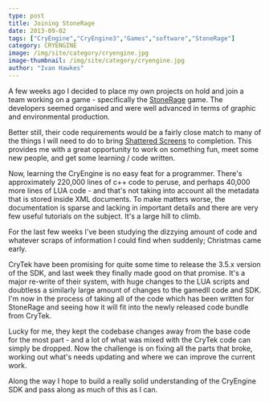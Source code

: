 ```yaml
---
type: post
title: Joining StoneRage
date: 2013-09-02
tags: ["CryEngine","CryEngine3","Games","software","StoneRage"]
category: CRYENGINE
image: /img/site/category/cryengine.jpg
image-thumbnail: /img/site/category/cryengine.jpg
author: "Ivan Hawkes"
---
```


A few weeks ago I decided to place my own projects on hold and join a team working on a game - specifically the [StoneRage](http://mountainwheel.com/games/stonerage/ "StoneRage") game. The developers seemed organised and were well advanced in terms of graphic and environmental production.
<!--more-->

Better still, their code requirements would be a fairly close match to many of the things I will need to do to bring [Shattered Screens](http://www.shattered-screens.com "Shattered Screens") to completion. This provides me with a great opportunity to work on something fun, meet some new people, and get some learning / code written.

Now, learning the CryEngine is no easy feat for a programmer. There's approximately 220,000 lines of c++ code to peruse, and perhaps 40,000 more lines of LUA code - and that's not taking into account all the metadata that is stored inside XML documents. To make matters worse, the documentation is sparse and lacking in important details and there are very few useful tutorials on the subject. It's a large hill to climb.

For the last few weeks I've been studying the dizzying amount of code and whatever scraps of information I could find when suddenly; Christmas came early.

CryTek have been promising for quite some time to release the 3.5.x version of the SDK, and last week they finally made good on that promise. It's a major re-write of their system, with huge changes to the LUA scripts and doubtless a similarly large amount of changes to the gamedll code and SDK. I'm now in the process of taking all of the code which has been written for StoneRage and seeing how it will fit into the newly released code bundle from CryTek.

Lucky for me, they kept the codebase changes away from the base code for the most part - and a lot of what was mixed with the CryTek code can simply be dropped. Now the challenge is on fixing all the parts that broke, working out what's needs updating and where we can improve the current work.

Along the way I hope to build a really solid understanding of the CryEngine SDK and pass along as much of this as I can.